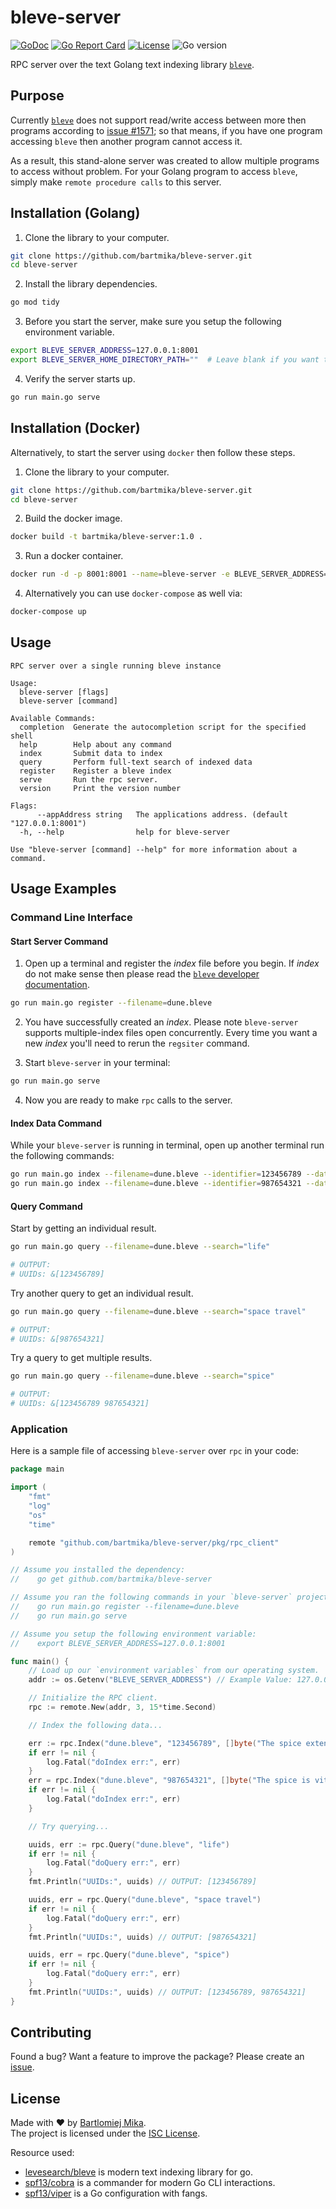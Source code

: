 # bleve-server
[![GoDoc](https://godoc.org/github.com/gomarkdown/markdown?status.svg)](https://pkg.go.dev/github.com/bartmika/bleve-server)
[![Go Report Card](https://goreportcard.com/badge/github.com/bartmika/bleve-server)](https://goreportcard.com/report/github.com/bartmika/bleve-server)
[![License](https://img.shields.io/github/license/bartmika/bleve-server)](https://github.com/bartmika/bleve-server/blob/master/LICENSE)
![Go version](https://img.shields.io/github/go-mod/go-version/bartmika/bleve-server)

RPC server over the text Golang text indexing library [`bleve`](https://github.com/blevesearch/bleve).

## Purpose
Currently [`bleve`](https://github.com/blevesearch/bleve) does not support read/write access between more then programs according to [issue #1571](https://github.com/blevesearch/bleve/issues/1571); so that means, if you have one program accessing `bleve` then another program cannot access it.

As a result, this stand-alone server was created to allow multiple programs to access without problem. For your Golang program to access `bleve`, simply make `remote procedure calls` to this server.

## Installation (Golang)
1. Clone the library to your computer.

  ```bash
  git clone https://github.com/bartmika/bleve-server.git
  cd bleve-server
  ```

2. Install the library dependencies.

  ```bash
  go mod tidy
  ```

3. Before you start the server, make sure you setup the following environment variable.

  ```bash
  export BLEVE_SERVER_ADDRESS=127.0.0.1:8001
  export BLEVE_SERVER_HOME_DIRECTORY_PATH=""  # Leave blank if you want to save app files in the same folder as your application, else if you want to save somewhere else (ex: "/tmp") then set this value.
  ```

4. Verify the server starts up.

  ```bash
  go run main.go serve
  ```

## Installation (Docker)

Alternatively, to start the server using `docker` then follow these steps.

1. Clone the library to your computer.

  ```bash
  git clone https://github.com/bartmika/bleve-server.git
  cd bleve-server
  ```

2. Build the docker image.

```bash
docker build -t bartmika/bleve-server:1.0 .
```

3. Run a docker container.

```bash
docker run -d -p 8001:8001 --name=bleve-server -e BLEVE_SERVER_ADDRESS="0.0.0.0:8001" -e BLEVE_SERVER_HOME_DIRECTORY_PATH="/db" bartmika/bleve-server:1.0
```

4. Alternatively you can use `docker-compose` as well via:

```bash
docker-compose up
```

## Usage

```text
RPC server over a single running bleve instance

Usage:
  bleve-server [flags]
  bleve-server [command]

Available Commands:
  completion  Generate the autocompletion script for the specified shell
  help        Help about any command
  index       Submit data to index
  query       Perform full-text search of indexed data
  register    Register a bleve index
  serve       Run the rpc server.
  version     Print the version number

Flags:
      --appAddress string   The applications address. (default "127.0.0.1:8001")
  -h, --help                help for bleve-server

Use "bleve-server [command] --help" for more information about a command.
```

## Usage Examples
### Command Line Interface
#### Start Server Command

1. Open up a terminal and register the *index* file before you begin. If *index* do not make sense then please read the [`bleve` developer documentation](https://github.com/blevesearch/bleve).

  ```bash
  go run main.go register --filename=dune.bleve
  ```

2. You have successfully created an *index*. Please note `bleve-server` supports multiple-index files open concurrently. Every time you want a new *index* you'll need to rerun the `regsiter` command.

3. Start `bleve-server` in your terminal:

  ```bash
  go run main.go serve
  ```

4. Now you are ready to make `rpc` calls to the server.

#### Index Data Command

While your `bleve-server` is running in terminal, open up another terminal run the following commands:

```bash
go run main.go index --filename=dune.bleve --identifier=123456789 --data="The spice extends life"
go run main.go index --filename=dune.bleve --identifier=987654321 --data="The spice is vital for space travel"
```

#### Query Command
Start by getting an individual result.

```bash
go run main.go query --filename=dune.bleve --search="life"

# OUTPUT:
# UUIDs: &[123456789]
```

Try another query to get an individual result.

```bash
go run main.go query --filename=dune.bleve --search="space travel"

# OUTPUT:
# UUIDs: &[987654321]
```

Try a query to get multiple results.

```bash
go run main.go query --filename=dune.bleve --search="spice"

# OUTPUT:
# UUIDs: &[123456789 987654321]
```

### Application

Here is a sample file of accessing `bleve-server` over `rpc` in your code:

```go
package main

import (
    "fmt"
    "log"
    "os"
    "time"

    remote "github.com/bartmika/bleve-server/pkg/rpc_client"
)

// Assume you installed the dependency:
//    go get github.com/bartmika/bleve-server

// Assume you ran the following commands in your `bleve-server` project:
//    go run main.go register --filename=dune.bleve
//    go run main.go serve

// Assume you setup the following environment variable:
//    export BLEVE_SERVER_ADDRESS=127.0.0.1:8001

func main() {
    // Load up our `environment variables` from our operating system.
    addr := os.Getenv("BLEVE_SERVER_ADDRESS") // Example Value: 127.0.0.1:8001

    // Initialize the RPC client.
    rpc := remote.New(addr, 3, 15*time.Second)

    // Index the following data...

    err := rpc.Index("dune.bleve", "123456789", []byte("The spice extends life"))
    if err != nil {
        log.Fatal("doIndex err:", err)
    }
    err = rpc.Index("dune.bleve", "987654321", []byte("The spice is vital for space travel"))
    if err != nil {
        log.Fatal("doIndex err:", err)
    }

    // Try querying...

    uuids, err := rpc.Query("dune.bleve", "life")
    if err != nil {
        log.Fatal("doQuery err:", err)
    }
    fmt.Println("UUIDs:", uuids) // OUTPUT: [123456789]

    uuids, err = rpc.Query("dune.bleve", "space travel")
    if err != nil {
        log.Fatal("doQuery err:", err)
    }
    fmt.Println("UUIDs:", uuids) // OUTPUT: [987654321]

    uuids, err = rpc.Query("dune.bleve", "spice")
    if err != nil {
        log.Fatal("doQuery err:", err)
    }
    fmt.Println("UUIDs:", uuids) // OUTPUT: [123456789, 987654321]
}
```

## Contributing

Found a bug? Want a feature to improve the package? Please create an [issue](https://github.com/bartmika/bleve-server/issues).

## License
Made with ❤️ by [Bartlomiej Mika](https://bartlomiejmika.com).   
The project is licensed under the [ISC License](LICENSE).

Resource used:

* [levesearch/bleve](https://github.com/blevesearch/bleve) is modern text indexing library for go.
* [spf13/cobra](https://github.com/spf13/cobra) is a commander for modern Go CLI interactions.
* [spf13/viper](https://github.com/spf13/viper) is a Go configuration with fangs.
